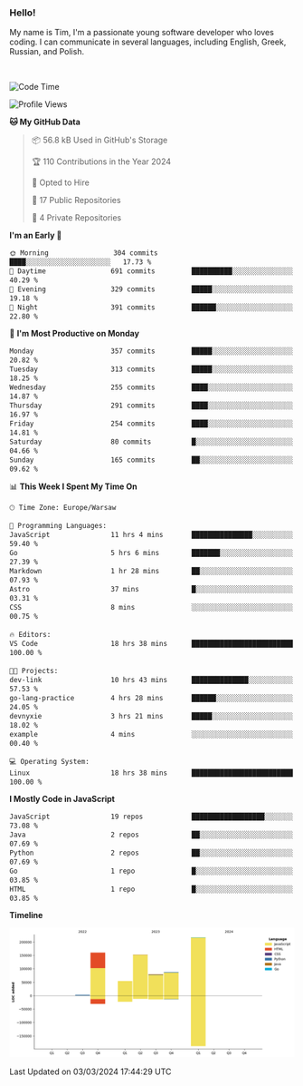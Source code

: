 ### Hello!

My name is Tim, I'm a passionate young software developer who loves coding. I can communicate in several languages, including English, Greek, Russian, and Polish.


<br/>


<!--START_SECTION:waka-->
![Code Time](http://img.shields.io/badge/Code%20Time-366%20hrs%2051%20mins-blue)

![Profile Views](http://img.shields.io/badge/Profile%20Views-0-blue)

**🐱 My GitHub Data** 

> 📦 56.8 kB Used in GitHub's Storage 
 > 
> 🏆 110 Contributions in the Year 2024
 > 
> 💼 Opted to Hire
 > 
> 📜 17 Public Repositories 
 > 
> 🔑 4 Private Repositories 
 > 
**I'm an Early 🐤** 

```text
🌞 Morning                304 commits         ████░░░░░░░░░░░░░░░░░░░░░   17.73 % 
🌆 Daytime                691 commits         ██████████░░░░░░░░░░░░░░░   40.29 % 
🌃 Evening                329 commits         █████░░░░░░░░░░░░░░░░░░░░   19.18 % 
🌙 Night                  391 commits         ██████░░░░░░░░░░░░░░░░░░░   22.80 % 
```
📅 **I'm Most Productive on Monday** 

```text
Monday                   357 commits         █████░░░░░░░░░░░░░░░░░░░░   20.82 % 
Tuesday                  313 commits         █████░░░░░░░░░░░░░░░░░░░░   18.25 % 
Wednesday                255 commits         ████░░░░░░░░░░░░░░░░░░░░░   14.87 % 
Thursday                 291 commits         ████░░░░░░░░░░░░░░░░░░░░░   16.97 % 
Friday                   254 commits         ████░░░░░░░░░░░░░░░░░░░░░   14.81 % 
Saturday                 80 commits          █░░░░░░░░░░░░░░░░░░░░░░░░   04.66 % 
Sunday                   165 commits         ██░░░░░░░░░░░░░░░░░░░░░░░   09.62 % 
```


📊 **This Week I Spent My Time On** 

```text
🕑︎ Time Zone: Europe/Warsaw

💬 Programming Languages: 
JavaScript               11 hrs 4 mins       ███████████████░░░░░░░░░░   59.40 % 
Go                       5 hrs 6 mins        ███████░░░░░░░░░░░░░░░░░░   27.39 % 
Markdown                 1 hr 28 mins        ██░░░░░░░░░░░░░░░░░░░░░░░   07.93 % 
Astro                    37 mins             █░░░░░░░░░░░░░░░░░░░░░░░░   03.31 % 
CSS                      8 mins              ░░░░░░░░░░░░░░░░░░░░░░░░░   00.75 % 

🔥 Editors: 
VS Code                  18 hrs 38 mins      █████████████████████████   100.00 % 

🐱‍💻 Projects: 
dev-link                 10 hrs 43 mins      ██████████████░░░░░░░░░░░   57.53 % 
go-lang-practice         4 hrs 28 mins       ██████░░░░░░░░░░░░░░░░░░░   24.05 % 
devnyxie                 3 hrs 21 mins       █████░░░░░░░░░░░░░░░░░░░░   18.02 % 
example                  4 mins              ░░░░░░░░░░░░░░░░░░░░░░░░░   00.40 % 

💻 Operating System: 
Linux                    18 hrs 38 mins      █████████████████████████   100.00 % 
```

**I Mostly Code in JavaScript** 

```text
JavaScript               19 repos            ██████████████████░░░░░░░   73.08 % 
Java                     2 repos             ██░░░░░░░░░░░░░░░░░░░░░░░   07.69 % 
Python                   2 repos             ██░░░░░░░░░░░░░░░░░░░░░░░   07.69 % 
Go                       1 repo              █░░░░░░░░░░░░░░░░░░░░░░░░   03.85 % 
HTML                     1 repo              █░░░░░░░░░░░░░░░░░░░░░░░░   03.85 % 
```



**Timeline**

![Lines of Code chart](https://raw.githubusercontent.com/devnyxie/devnyxie/main/assets/bar_graph.png)


 Last Updated on 03/03/2024 17:44:29 UTC
<!--END_SECTION:waka-->
